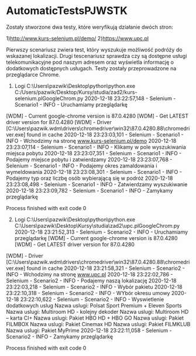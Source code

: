 # AutomaticTestsPJWSTK

Zostały stworzone dwa testy, które weryfikują działanie dwóch stron:

1)http://www.kurs-selenium.pl/demo/
2)https://www.upc.pl

Pierwszy scenariusz zwiera test, który wyszukuje możliwość podróży do wskazanej lokalizacji.
Drugi tescenariusz sprawdza czy są dostępne usługi telekomunikacyjne pod naszym adresem oraz wyświetla informację o dodatkowych dostępnych usługach.
Testy zostały przeprowadzone na przeglądarce Chrome. 

1. Logi
C:\Users\pazwik\Desktop\python\python.exe C:/Users/pazwik/Desktop/Kursy/studia/zad2/kurs-selenium.plGoogleChrom.py
2020-12-18 23:22:57,148 - Selenium - Scenario1 - INFO - Uruchamiamy przeglądarkę
 
[WDM] - Current google-chrome version is 87.0.4280
[WDM] - Get LATEST driver version for 87.0.4280
[WDM] - Driver [C:\Users\pazwik\.wdm\drivers\chromedriver\win32\87.0.4280.88\chromedriver.exe] found in cache
2020-12-18 23:23:03,101 - Selenium - Scenario1 - INFO - Wchodzimy na stronę www.kurs-selenium.pl/demo
2020-12-18 23:23:07,114 - Selenium - Scenario1 - INFO - Klikamy w pole wyszukiwania miejsca pobytu
2020-12-18 23:23:07,351 - Selenium - Scenario1 - INFO - Podajemy miejsce pobytu i zatwierdzamy
2020-12-18 23:23:07,768 - Selenium - Scenario1 - INFO - Podajemy okres zamaldowania i wymeldowania
2020-12-18 23:23:08,301 - Selenium - Scenario1 - INFO - Podajemy typ oraz liczbę osób wybierającą się w podróż
2020-12-18 23:23:08,498 - Selenium - Scenario1 - INFO - Zatwierdzamy wyszukiwanie
2020-12-18 23:23:09,782 - Selenium - Scenario1 - INFO - Zamykamy przeglądarkę

Process finished with exit code 0


2. Logi
C:\Users\pazwik\Desktop\python\python.exe C:\Users\pazwik\Desktop\Kursy\studia\zad2\upc.plGoogleChrom.py
2020-12-18 23:21:52,313 - Selenium - Scenario2 - INFO - Uruchamiamy przeglądarkę
[WDM] - Current google-chrome version is 87.0.4280
[WDM] - Get LATEST driver version for 87.0.4280
 
[WDM] - Driver [C:\Users\pazwik\.wdm\drivers\chromedriver\win32\87.0.4280.88\chromedriver.exe] found in cache
2020-12-18 23:21:58,321 - Selenium - Scenario2 - INFO - Wchodzimy na stronę www.upc.pl
2020-12-18 23:22:02,786 - Selenium - Scenario2 - INFO - Podajemy naszą lokalizację
2020-12-18 23:22:03,218 - Selenium - Scenario2 - INFO - Wybór pakietu
2020-12-18 23:22:10,318 - Selenium - Scenario2 - INFO - WYbór okresu umowy
2020-12-18 23:22:10,622 - Selenium - Scenario2 - INFO - Wyswietlenie dodatkowych uslug
Nazwa uslugi:  Polsat Sport Premium + Eleven Sports
Nazwa uslugi:  Multiroom HD - kolejny dekoder
Nazwa uslugi:  Multiroom HD – karta CI+
Nazwa uslugi:  Pakiet HBO HD + HBO GO
Nazwa uslugi:  Pakiet FILMBOX
Nazwa uslugi:  Pakiet Cinemax HD
Nazwa uslugi:  Pakiet FILMKLUB
Nazwa uslugi:  Pakiet MyPrime
2020-12-18 23:22:11,058 - Selenium - Scenario2 - INFO - Zamykamy przeglądarkę

Process finished with exit code 0
